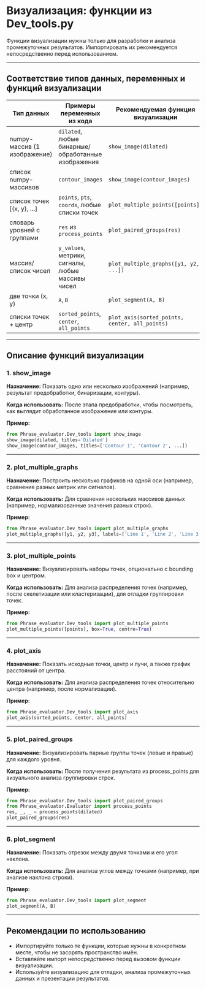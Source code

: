 # Визуализация: функции из Dev_tools.py

Функции визуализации нужны только для разработки и анализа промежуточных результатов. Импортировать их рекомендуется непосредственно перед использованием.

---

## Соответствие типов данных, переменных и функций визуализации

| Тип данных                | Примеры переменных из кода                | Рекомендуемая функция визуализации         |
|--------------------------|-------------------------------------------|--------------------------------------------|
| numpy-массив (1 изображение) | `dilated`, любые бинарные/обработанные изображения | `show_image(dilated)`                      |
| список numpy-массивов     | `contour_images`                         | `show_image(contour_images)`               |
| список точек [(x, y), ...]| `points`, `pts`, `coords`, любые списки точек | `plot_multiple_points([points])`           |
| словарь уровней с группами| `res` из `process_points`                | `plot_paired_groups(res)`                  |
| массив/список чисел       | `y_values`, метрики, сигналы, любые массивы чисел | `plot_multiple_graphs([y1, y2, ...])`      |
| две точки (x, y)          | `A`, `B`                                 | `plot_segment(A, B)`                       |
| списки точек + центр      | `sorted_points`, `center`, `all_points`  | `plot_axis(sorted_points, center, all_points)` |

---

## Описание функций визуализации

### 1. show_image
**Назначение:** Показать одно или несколько изображений (например, результат предобработки, бинаризации, контуры).

**Когда использовать:** После этапа предобработки, чтобы посмотреть, как выглядит обработанное изображение или контуры.

**Пример:**
```python
from Phrase_evaluator.Dev_tools import show_image
show_image(dilated, titles='Dilated')
show_image(contour_images, titles=['Contour 1', 'Contour 2', ...])
```

---

### 2. plot_multiple_graphs
**Назначение:** Построить несколько графиков на одной оси (например, сравнение разных метрик или сигналов).

**Когда использовать:** Для сравнения нескольких массивов данных (например, нормализованные значения разных строк).

**Пример:**
```python
from Phrase_evaluator.Dev_tools import plot_multiple_graphs
plot_multiple_graphs([y1, y2, y3], labels=['Line 1', 'Line 2', 'Line 3'])
```

---

### 3. plot_multiple_points
**Назначение:** Визуализировать наборы точек, опционально с bounding box и центром.

**Когда использовать:** Для анализа распределения точек (например, после скелетизации или кластеризации), для отладки группировки точек.

**Пример:**
```python
from Phrase_evaluator.Dev_tools import plot_multiple_points
plot_multiple_points([points], box=True, centre=True)
```

---

### 4. plot_axis
**Назначение:** Показать исходные точки, центр и лучи, а также график расстояний от центра.

**Когда использовать:** Для анализа распределения точек относительно центра (например, после нормализации).

**Пример:**
```python
from Phrase_evaluator.Dev_tools import plot_axis
plot_axis(sorted_points, center, all_points)
```

---

### 5. plot_paired_groups
**Назначение:** Визуализировать парные группы точек (левые и правые) для каждого уровня.

**Когда использовать:** После получения результата из process_points для визуального анализа группировки строк.

**Пример:**
```python
from Phrase_evaluator.Dev_tools import plot_paired_groups
from Phrase_evaluator.Evaluator import process_points
res, _, _ = process_points(dilated)
plot_paired_groups(res)
```

---

### 6. plot_segment
**Назначение:** Показать отрезок между двумя точками и его угол наклона.

**Когда использовать:** Для анализа углов между точками (например, при анализе наклона строки).

**Пример:**
```python
from Phrase_evaluator.Dev_tools import plot_segment
plot_segment(A, B)
```

---

## Рекомендации по использованию
- Импортируйте только те функции, которые нужны в конкретном месте, чтобы не засорять пространство имён.
- Вставляйте импорт непосредственно перед вызовом функции визуализации.
- Используйте визуализацию для отладки, анализа промежуточных данных и презентации результатов. 
